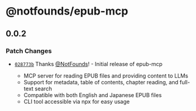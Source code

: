 # @notfounds/epub-mcp

## 0.0.2

### Patch Changes

- [`028773b`](https://github.com/NotFounds/epub-mcp/commit/028773b254505156dff2ec9e448081d5927a1171) Thanks [@NotFounds](https://github.com/NotFounds)! - Initial release of epub-mcp

  - MCP server for reading EPUB files and providing content to LLMs
  - Support for metadata, table of contents, chapter reading, and full-text search
  - Compatible with both English and Japanese EPUB files
  - CLI tool accessible via npx for easy usage

